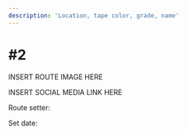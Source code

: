 ```yaml
---
description: 'Location, tape color, grade, name'
---
```


# \#2

INSERT ROUTE IMAGE HERE

INSERT SOCIAL MEDIA LINK HERE

Route setter: 

Set date:

